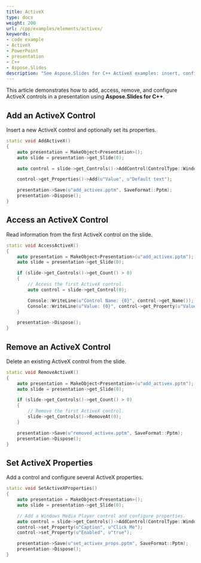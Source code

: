 ```yaml
---
title: ActiveX
type: docs
weight: 200
url: /cpp/examples/elements/activex/
keywords:
- code example
- ActiveX
- PowerPoint
- presentation
- C++
- Aspose.Slides
description: "See Aspose.Slides for C++ ActiveX examples: insert, configure, and control ActiveX objects in PPT and PPTX presentations with clear C++ code."
---
```


This article demonstrates how to add, access, remove, and configure ActiveX controls in a presentation using **Aspose.Slides for C++**.

## **Add an ActiveX Control**

Insert a new ActiveX control and optionally set its properties.

```cpp
static void AddActiveX()
{
    auto presentation = MakeObject<Presentation>();
    auto slide = presentation->get_Slide(0);

    auto control = slide->get_Controls()->AddControl(ControlType::WindowsMediaPlayer, 50, 50, 100, 50);

    control->get_Properties()->Add(u"Value", u"Default text");

    presentation->Save(u"add_activex.pptm", SaveFormat::Pptm);
    presentation->Dispose();
}
```

## **Access an ActiveX Control**

Read information from the first ActiveX control on the slide.

```cpp
static void AccessActiveX()
{
    auto presentation = MakeObject<Presentation>(u"add_activex.pptm");
    auto slide = presentation->get_Slide(0);

    if (slide->get_Controls()->get_Count() > 0)
    {
        // Access the first ActiveX control.
        auto control = slide->get_Control(0);

        Console::WriteLine(u"Control Name: {0}", control->get_Name());
        Console::WriteLine(u"Value: {0}", control->get_Property(u"Value"));
    }

    presentation->Dispose();
}
```

## **Remove an ActiveX Control**

Delete an existing ActiveX control from the slide.

```cpp
static void RemoveActiveX()
{
    auto presentation = MakeObject<Presentation>(u"add_activex.pptm");
    auto slide = presentation->get_Slide(0);

    if (slide->get_Controls()->get_Count() > 0)
    {
        // Remove the first ActiveX control.
        slide->get_Controls()->RemoveAt(0);
    }

    presentation->Save(u"removed_activex.pptm", SaveFormat::Pptm);
    presentation->Dispose();
}
```

## **Set ActiveX Properties**

Add a control and configure several ActiveX properties.

```cpp
static void SetActiveXProperties()
{
    auto presentation = MakeObject<Presentation>();
    auto slide = presentation->get_Slide(0);

    // Add a Windows Media Player control and configure properties.
    auto control = slide->get_Controls()->AddControl(ControlType::WindowsMediaPlayer, 50, 50, 150, 50);
    control->set_Property(u"Caption", u"Click Me");
    control->set_Property(u"Enabled", u"true");

    presentation->Save(u"set_activex_props.pptm", SaveFormat::Pptm);
    presentation->Dispose();
}
```
